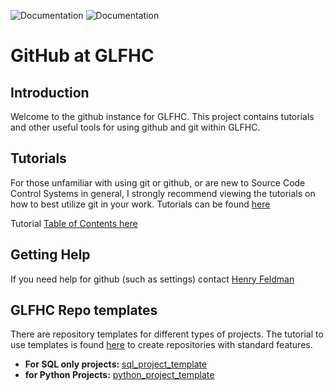 ![Documentation](https://img.shields.io/badge/Tutorials_for_GLFHC-Yes-brightgreen) ![Documentation](https://img.shields.io/badge/GLFHC_Templates-Yes-brightgreen)

# GitHub at GLFHC 

## Introduction
Welcome to the github instance for GLFHC. This project contains tutorials and other useful tools for using github and git within GLFHC.

## Tutorials
For those unfamiliar with using git or github, or are new to Source Code Control Systems in general, I strongly recommend viewing the tutorials on how to best utilize 
git in your work. Tutorials can be found [here](tutorials/getting_started.md)

Tutorial [Table of Contents here](tutorials/toc.md)

## Getting Help
If you need help for github (such as settings) contact [Henry Feldman](mailto://hfeldman@glfhc.org)

## GLFHC Repo templates
There are repository templates for different types of projects. The tutorial to use templates is found [here](forking_and_branching.md) to create repositories with standard features.

- **For SQL only projects:** [sql_project_template](https://github.com/GLFHC/sql_project_template)
- **for Python Projects:** [python_project_template](https://github.com/GLFHC/python_project_template)

<!--

**Here are some ideas to get you started:**

🙋‍♀️ A short introduction - what is your organization all about?
🌈 Contribution guidelines - how can the community get involved?
👩‍💻 Useful resources - where can the community find your docs? Is there anything else the community should know?
🍿 Fun facts - what does your team eat for breakfast?
🧙 Remember, you can do mighty things with the power of [Markdown](https://docs.github.com/github/writing-on-github/getting-started-with-writing-and-formatting-on-github/basic-writing-and-formatting-syntax)
-->
